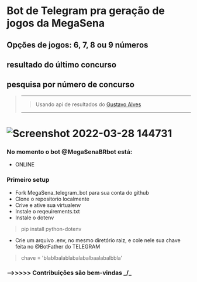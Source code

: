 # Bot de Telegram pra geração de jogos da MegaSena

## Opções de jogos: 6, 7, 8 ou 9 números 
## resultado do último concurso 
## pesquisa por número de concurso
>_____________________________
>>Usando api de resultados do [Gustavo Alves](https://github.com/guto-alves/loterias-api)
> _____________________________
   #   ![Screenshot 2022-03-28 144731](https://user-images.githubusercontent.com/67715164/160456958-e695816c-93ef-4df5-b041-80efc285a0a4.png)


### No momento o bot @MegaSenaBRbot está:
- ONLINE




### Primeiro setup
- Fork MegaSena_telegram_bot para sua conta do github
- Clone o repositorio localmente
- Crive e ative sua virtualenv
- Instale o reqeuirements.txt
- Instale o dotenv
> pip install python-dotenv
- Crie um arquivo .env, no mesmo diretório raiz, e cole nele sua chave feita no @BotFather do TELEGRAM
> chave = 'blablbalablabalabalbaalabalbbla'
### -->>>>> Contribuições são bem-vindas _/\_



